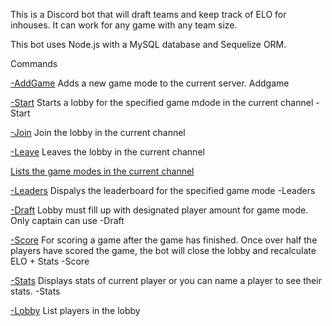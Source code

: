 This is a Discord bot that will draft teams and keep track of ELO for inhouses. It can work for any game with any team size.

This bot uses Node.js with a MySQL database and Sequelize ORM.

Commands

[-AddGame](https://github.com/TalmageTalmage/elobot2/blob/main/commands/Admin/addGame.js)
Adds a new game mode to the current server.
Addgame <GAME NAME> <TEAM SIZE>

[-Start](https://github.com/TalmageTalmage/elobot2/blob/main/commands/Bot/startGame.js)
Starts a lobby for the specified game mdode in the current channel
-Start <Game Name>

[-Join](https://github.com/TalmageTalmage/elobot2/blob/main/commands/Bot/join.js)
Join the lobby in the current channel

[-Leave](https://github.com/TalmageTalmage/elobot2/blob/main/commands/Bot/leave.js)
Leaves the lobby in the current channel

[Lists the game modes in the current channel](https://github.com/TalmageTalmage/elobot2/blob/main/commands/Bot/games.js)

[-Leaders](https://github.com/TalmageTalmage/elobot2/blob/main/commands/Bot/leaders.js)
Dispalys the leaderboard for the specified game mode
-Leaders <Game name>

[-Draft](https://github.com/TalmageTalmage/elobot2/blob/main/commands/Bot/draft.js)
Lobby must fill up with designated player amount for game mode. Only captain can use
-Draft <Player Username>

[-Score](https://github.com/TalmageTalmage/elobot2/blob/main/commands/Bot/score.js)
For scoring a game after the game has finished. Once over half the players have scored the game, the bot will close the lobby and recalculate ELO + Stats
-Score <Red Team Score> <Blue Team Score>

[-Stats](https://github.com/TalmageTalmage/elobot2/blob/main/commands/Bot/stats.js)
Displays stats of current player or you can name a player to see their stats.
-Stats <Player Name>

[-Lobby](https://github.com/TalmageTalmage/elobot2/blob/main/commands/Bot/lobby.js)
List players in the lobby

